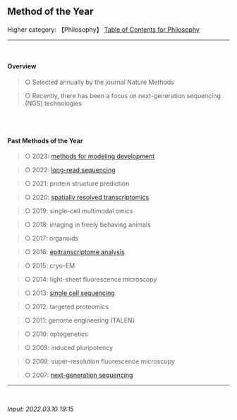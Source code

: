 ## **Method of the Year** 

Higher category: 【Philosophy】 [Table of Contents for Philosophy](https://jb243.github.io/pages/482)

---

<br>

#### **Overview**

> ○ Selected annually by the journal Nature Methods

> ○ Recently, there has been a focus on next-generation sequencing (NGS) technologies

<br>

<br>

#### **Past Methods of the Year**

> ○ 2023: [methods for modeling development](https://www.nature.com/articles/s41592-023-02134-0)

> ○ 2022: [long-read sequencing](https://jb243.github.io/pages/75#:~:text=%E2%91%A0-,long%2Dread%20sequencing,-%3A%202022%EB%85%84)

> ○ 2021: protein structure prediction

> ○ 2020: [spatially resolved transcriptomics](https://jb243.github.io/pages/75#:~:text=spatial%20transcriptomics%20visium%20protocol)

> ○ 2019: single-cell multimodal omics

> ○ 2018: imaging in freely behaving animals

> ○ 2017: organoids

> ○ 2016: [epitranscriptome analysis](https://jb243.github.io/pages/75#:~:text=%E2%91%B7%20%ED%9B%84%EC%84%B1%EC%9C%A0%EC%A0%84%ED%95%99(-,epigenetics,-))

> ○ 2015: cryo-EM

> ○ 2014: light-sheet fluorescence microscopy

> ○ 2013: [single cell sequencing](https://jb243.github.io/pages/75)

> ○ 2012: targeted proteomics

> ○ 2011: genome engineering (TALEN)

> ○ 2010: optogenetics

> ○ 2009: induced pluripotency

> ○ 2008: super-resolution fluorescence microscopy

> ○ 2007: [next-generation sequencing](https://jb243.github.io/pages/75)

---

<br>

*Input: 2022.03.10 19:15*
